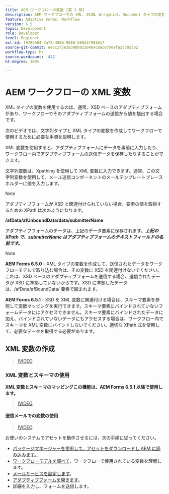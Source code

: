 ```yaml
---
title: AEM ワークフローの変数 [第 1 部]
description: AEM ワークフローでの XML、JSON、ArrayList、Document タイプの変数の使用
feature: Adaptive Forms, Workflow
version: 6.5
topic: Development
role: Developer
level: Beginner
exl-id: f9782684-3a74-4080-9680-589d3f901617
source-git-commit: eecc275e38390b9330464c8ac0750efa2c702c82
workflow-type: ht
source-wordcount: '422'
ht-degree: 100%

---
```


# AEM ワークフローの XML 変数

XML タイプの変数を使用するのは、通常、XSD ベースのアダプティブフォームがあり、ワークフローでそのアダプティブフォームの送信から値を抽出する場合です。

次のビデオでは、文字列タイプと XML タイプの変数を作成してワークフローで使用するために必要な手順を説明します。

XML 変数を使用すると、アダプティブフォームにデータを事前に入力したり、ワークフロー内でアダプティブフォームの送信データを保存したりすることができます。

文字列変数は、Xpathing を使用して XML 変数に入力できます。通常、この文字列変数を使用して、メール送信コンポーネントのメールテンプレートプレースホルダーに値を入力します。

>[!NOTE]
>
>アダプティブフォームが XSD と関連付けられていない場合、要素の値を取得するための XPath は次のようになります。
>
>**/afData/afUnboundData/data/submitterName**

アダプティブフォームのデータは、上記のデータ要素に保存されます。**_上記の XPath で、submitterName はアダプティブフォームのテキストフィールドの名前です。_**

>[!NOTE]
>
>**AEM Forms 6.5.0** - XML タイプの変数を作成して、送信されたデータをワークフローモデルで取り込む場合は、その変数に XSD を関連付けないでください。これは、XSD ベースのアダプティブフォームを送信する場合、送信されたデータが XSD に準拠していないからです。XSD に準拠したデータは、/afData/afBoundData/ 要素で囲まれます。
>
>**AEM Forms 6.5.1** - XSD を XML 変数に関連付ける場合は、スキーマ要素を参照して変数マッピングを実行できます。スキーマ要素にバインドされていないフォームデータにはアクセスできません。スキーマ要素にバインドされたデータに加え、バインドされていないデータにもアクセスする場合は、ワークフロー内でスキーマを XML 変数にバインドしないでください。適切な XPath 式を使用して、必要なデータを取得する必要があります。

## XML 変数の作成

>[!VIDEO](https://video.tv.adobe.com/v/26440?quality=12&learn=on)

### XML 変数とスキーマの使用

**XML 変数とスキーマのマッピングこの機能は、AEM Forms 6.5.1 以降で使用します。**

>[!VIDEO](https://video.tv.adobe.com/v/28098?quality=12&learn=on)

#### 送信メールでの変数の使用

>[!VIDEO](https://video.tv.adobe.com/v/26441?quality=12&learn=on)

お使いのシステムでアセットを動作させるには、次の手順に従ってください。

* [パッケージマネージャーを使用して、アセットをダウンロードし AEM に読み込みます。](assets/xmlandstringvariable.zip)
* [ワークフローモデルを調べて](http://localhost:4502/editor.html/conf/global/settings/workflow/models/vacationrequest.html)、ワークフローで使用されている変数を理解します。
* [メールサービスを設定します](https://helpx.adobe.com/jp/experience-manager/6-5/sites/administering/using/notification.html#ConfiguringtheMailService)。
* [アダプティブフォームを開きます](http://localhost:4502/content/dam/formsanddocuments/applicationfortimeoff/jcr:content?wcmmode=disabled)。
* 詳細を入力し、フォームを送信します。
